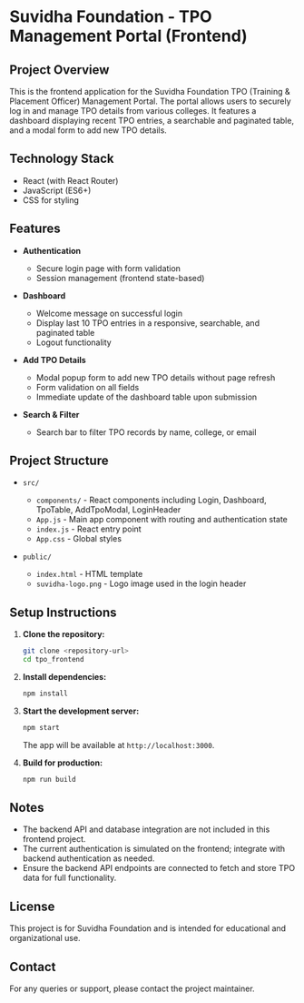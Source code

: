 # Suvidha Foundation - TPO Management Portal (Frontend)

## Project Overview

This is the frontend application for the Suvidha Foundation TPO (Training & Placement Officer) Management Portal. The portal allows users to securely log in and manage TPO details from various colleges. It features a dashboard displaying recent TPO entries, a searchable and paginated table, and a modal form to add new TPO details.

## Technology Stack

- React (with React Router)
- JavaScript (ES6+)
- CSS for styling

## Features

- **Authentication**
  - Secure login page with form validation
  - Session management (frontend state-based)

- **Dashboard**
  - Welcome message on successful login
  - Display last 10 TPO entries in a responsive, searchable, and paginated table
  - Logout functionality

- **Add TPO Details**
  - Modal popup form to add new TPO details without page refresh
  - Form validation on all fields
  - Immediate update of the dashboard table upon submission

- **Search & Filter**
  - Search bar to filter TPO records by name, college, or email

## Project Structure

- `src/`
  - `components/` - React components including Login, Dashboard, TpoTable, AddTpoModal, LoginHeader
  - `App.js` - Main app component with routing and authentication state
  - `index.js` - React entry point
  - `App.css` - Global styles

- `public/`
  - `index.html` - HTML template
  - `suvidha-logo.png` - Logo image used in the login header

## Setup Instructions

1. **Clone the repository:**
   ```bash
   git clone <repository-url>
   cd tpo_frontend
   ```

2. **Install dependencies:**
   ```bash
   npm install
   ```

3. **Start the development server:**
   ```bash
   npm start
   ```
   The app will be available at `http://localhost:3000`.

4. **Build for production:**
   ```bash
   npm run build
   ```

## Notes

- The backend API and database integration are not included in this frontend project.
- The current authentication is simulated on the frontend; integrate with backend authentication as needed.
- Ensure the backend API endpoints are connected to fetch and store TPO data for full functionality.

## License

This project is for Suvidha Foundation and is intended for educational and organizational use.

## Contact

For any queries or support, please contact the project maintainer.
